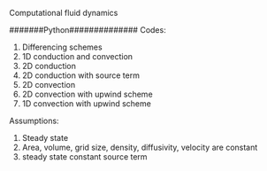 Computational fluid dynamics 



#######Python##############
Codes: 
  1. Differencing schemes
  2. 1D conduction and convection
  3. 2D conduction
  4. 2D conduction with source term
  5. 2D convection
  6. 2D convection with upwind scheme
  7. 1D convection with upwind scheme


Assumptions:
  1. Steady state
  2. Area, volume, grid size, density, diffusivity, velocity are constant
  3. steady state constant source term
